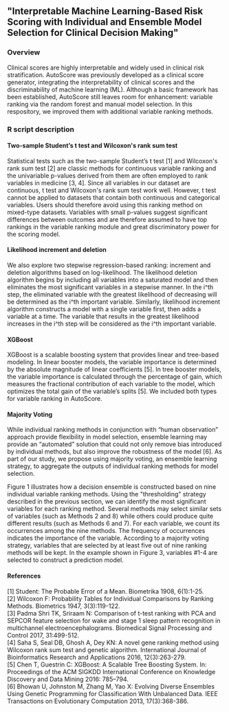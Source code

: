 ## "Interpretable Machine Learning-Based Risk Scoring with Individual and Ensemble Model Selection for Clinical Decision Making"
### Overview
Clinical scores are highly interpretable and widely used in clinical risk stratification.
AutoScore was previously developed as a clinical score generator, integrating the interpretability of clinical scores and the discriminability of machine learning (ML).
Although a basic framework has been established, AutoScore still leaves room for enhancement: variable ranking via the random forest and manual model selection.
In this respository, we improved them with additional variable ranking methods.
### R script description
#### Two-sample Student’s t test and Wilcoxon's rank sum test
Statistical tests such as the two-sample Student’s t test [1] and Wilcoxon's rank sum test [2] are classic methods for 
continuous variable ranking and the univariable p-values derived from them are often employed to rank variables in medicine [3, 4]. 
Since all variables in our dataset are continuous, t test and Wilcoxon's rank sum test work well. However, t test cannot be applied to 
datasets that contain both continuous and categorical variables. Users should therefore avoid using this ranking method on mixed-type 
datasets. Variables with small p-values suggest significant differences between outcomes and are therefore assumed to have top rankings 
in the variable ranking module and great discriminatory power for the scoring model.
#### Likelihood increment and deletion
We also explore two stepwise regression-based ranking: increment and deletion algorithms based on log-likelihood. 
The likelihood deletion algorithm begins by including all variables into a saturated model and then eliminates the most significant 
variables in a stepwise manner. In the i^th step, the eliminated variable with the greatest likelihood of decreasing will be determined 
as the i^th important variable. Similarly, likelihood increment algorithm constructs a model with a single variable first, then adds 
a variable at a time. The variable that results in the greatest likelihood increases in the i^th step will be considered as the i^th 
important variable. 
#### XGBoost
XGBoost is a scalable boosting system that provides linear and tree-based modeling. In linear booster models, 
the variable importance is determined by the absolute magnitude of linear coefficients [5]. In tree booster models, 
the variable importance is calculated through the percentage of gain, which measures the fractional contribution of each 
variable to the model, which optimizes the total gain of the variable’s splits [5]. We included both types for variable ranking in AutoScore.
#### Majority Voting
While individual ranking methods in conjunction with “human observation” approach provide flexibility in model 
selection, ensemble learning may provide an “automated” solution that could not only remove bias introduced by individual methods, 
but also improve the robustness of the model [6]. As part of our study, we propose using majority voting, an ensemble learning 
strategy, to aggregate the outputs of individual ranking methods for model selection.

Figure 1 illustrates how a decision ensemble is constructed based on nine individual variable ranking methods. 
Using the "thresholding" strategy described in the previous section, we can identify the most significant variables for each 
ranking method. Several methods may select similar sets of variables (such as Methods 2 and 8) while others could produce 
quite different results (such as Methods 6 and 7). For each variable, we count its occurrences among the nine methods. The 
frequency of occurrences indicates the importance of the variable. According to a majority voting strategy, variables that are 
selected by at least five out of nine ranking methods will be kept. In the example shown in Figure 3, variables #1-4 are selected 
to construct a prediction model.
#### References
[1] Student: The Probable Error of a Mean. Biometrika 1908, 6(1):1-25.  
[2] Wilcoxon F: Probability Tables for Individual Comparisons by Ranking Methods. Biometrics 1947, 3(3):119-122.  
[3] Padma Shri TK, Sriraam N: Comparison of t-test ranking with PCA and SEPCOR feature selection for wake and stage 1 sleep pattern 
recognition in multichannel electroencephalograms. Biomedical Signal Processing and Control 2017, 31:499-512.  
[4] Saha S, Seal DB, Ghosh A, Dey KN: A novel gene ranking method using Wilcoxon rank sum test and genetic algorithm. 
International Journal of Bioinformatics Research and Applications 2016, 12(3):263-279.  
[5] Chen T, Guestrin C: XGBoost: A Scalable Tree Boosting System. In: Proceedings of the ACM SIGKDD International Conference 
on Knowledge Discovery and Data Mining 2016: 785–794.  
[6] Bhowan U, Johnston M, Zhang M, Yao X: Evolving Diverse Ensembles Using Genetic Programming for Classification With Unbalanced Data. 
IEEE Transactions on Evolutionary Computation 2013, 17(3):368-386.

